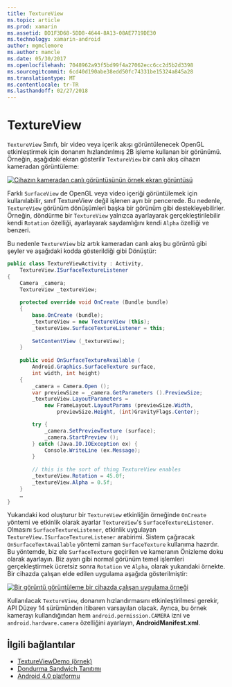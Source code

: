 ```yaml
---
title: TextureView
ms.topic: article
ms.prod: xamarin
ms.assetid: DD1F3D68-5DD8-4644-8A13-08AE7719DE30
ms.technology: xamarin-android
author: mgmclemore
ms.author: mamcle
ms.date: 05/30/2017
ms.openlocfilehash: 7048962a93f5bd99f4a27062ecc6cc2d5b2d3398
ms.sourcegitcommit: 6cd40d190abe38edd50fc74331be15324a845a28
ms.translationtype: MT
ms.contentlocale: tr-TR
ms.lasthandoff: 02/27/2018
---
```

# <a name="textureview"></a>TextureView

`TextureView` Sınıfı, bir video veya içerik akışı görüntülenecek OpenGL etkinleştirmek için donanım hızlandırılmış 2B işleme kullanan bir görünümü. Örneğin, aşağıdaki ekran gösterilir `TextureView` bir canlı akış cihazın kameradan görüntüleme:

[![Cihazın kameradan canlı görüntüsünün örnek ekran görüntüsü](texture-view-images/22-textureviewcamera.png)](texture-view-images/22-textureviewcamera.png)

Farklı `SurfaceView` de OpenGL veya video içeriği görüntülemek için kullanılabilir, sınıf TextureView değil işlenen ayrı bir pencerede.
Bu nedenle, `TextureView` görünüm dönüşümleri başka bir görünüm gibi destekleyebilirler. Örneğin, döndürme bir `TextureView` yalnızca ayarlayarak gerçekleştirilebilir kendi `Rotation` özelliği, ayarlayarak saydamlığını kendi `Alpha` özelliği ve benzeri.

Bu nedenle `TextureView` biz artık kameradan canlı akış bu görüntü gibi şeyler ve aşağıdaki kodda gösterildiği gibi Dönüştür:

```csharp
public class TextureViewActivity : Activity,
    TextureView.ISurfaceTextureListener
{
    Camera _camera;
    TextureView _textureView;
       
    protected override void OnCreate (Bundle bundle)
    {
        base.OnCreate (bundle);
        _textureView = new TextureView (this);
        _textureView.SurfaceTextureListener = this;
           
        SetContentView (_textureView);
    }
       
    public void OnSurfaceTextureAvailable (
        Android.Graphics.SurfaceTexture surface,
        int width, int height)
    {
        _camera = Camera.Open ();
        var previewSize = _camera.GetParameters ().PreviewSize;
        _textureView.LayoutParameters =
            new FrameLayout.LayoutParams (previewSize.Width,
                previewSize.Height, (int)GravityFlags.Center);

        try {
            _camera.SetPreviewTexture (surface);
            _camera.StartPreview ();
        } catch (Java.IO.IOException ex) {
            Console.WriteLine (ex.Message);
        }
           
        // this is the sort of thing TextureView enables
        _textureView.Rotation = 45.0f;
        _textureView.Alpha = 0.5f;
    }
    …
}
```

Yukarıdaki kod oluşturur bir `TextureView` etkinliğin örneğinde `OnCreate` yöntemi ve etkinlik olarak ayarlar `TextureView`'s `SurfaceTextureListener`. Olmasını `SurfaceTextureListener`, etkinlik uygulayan `TextureView.ISurfaceTextureListener` arabirimi. Sistem çağıracak `OnSurfaceTextAvailable` yöntemi zaman `SurfaceTexture` kullanıma hazırdır. Bu yöntemde, biz ele `SurfaceTexture` geçirilen ve kameranın Önizleme doku olarak ayarlayın. Biz ayarı gibi normal görünüm temel işlemleri gerçekleştirmek ücretsiz sonra `Rotation` ve `Alpha`, olarak yukarıdaki örnekte. Bir cihazda çalışan elde edilen uygulama aşağıda gösterilmiştir:

[![Bir görüntü görüntüleme bir cihazda çalışan uygulama örneği](texture-view-images/17-textureviewdemo.png)](texture-view-images/17-textureviewdemo.png)

Kullanılacak `TextureView`, donanım hızlandırmasını etkinleştirilmesi gerekir, API Düzey 14 sürümünden itibaren varsayılan olacak. Ayrıca, bu örnek kamerayı kullandığından hem `android.permission.CAMERA` izni ve `android.hardware.camera` özelliğini ayarlayın, **AndroidManifest.xml**.



## <a name="related-links"></a>İlgili bağlantılar

- [TextureViewDemo (örnek)](https://developer.xamarin.com/samples/monodroid/TextureViewDemo/)
- [Dondurma Sandwich Tanıtımı](http://www.android.com/about/ice-cream-sandwich/)
- [Android 4.0 platformu](http://developer.android.com/sdk/android-4.0.html)
